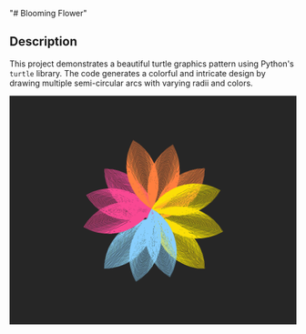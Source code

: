 "# Blooming Flower" 


## Description
This project demonstrates a beautiful turtle graphics pattern using Python's `turtle` library.
The code generates a colorful and intricate design by drawing multiple semi-circular arcs with varying radii and colors.

![Blooming Flower](Bloomig_Flower.png)
